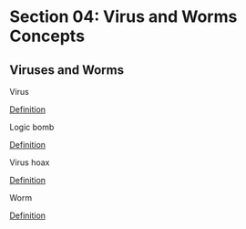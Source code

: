 # Section 04: Virus and Worms Concepts

## Viruses and Worms
Virus

[Definition](../../definitions/definitions_V.md#virus)

Logic bomb

[Definition](../../definitions/definitions_L.md#logic-bomb)

Virus hoax
 
[Definition](../../definitions/definitions_V.md#virus-hoax)

Worm

[Definition](../../definitions/definitions_W.md#worm)
